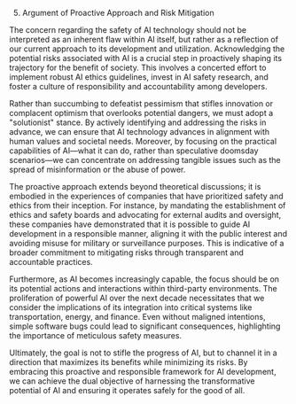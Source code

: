 5. Argument of Proactive Approach and Risk Mitigation

The concern regarding the safety of AI technology should not be interpreted as an inherent flaw within AI itself, but rather as a reflection of our current approach to its development and utilization. Acknowledging the potential risks associated with AI is a crucial step in proactively shaping its trajectory for the benefit of society. This involves a concerted effort to implement robust AI ethics guidelines, invest in AI safety research, and foster a culture of responsibility and accountability among developers.

Rather than succumbing to defeatist pessimism that stifles innovation or complacent optimism that overlooks potential dangers, we must adopt a "solutionist" stance. By actively identifying and addressing the risks in advance, we can ensure that AI technology advances in alignment with human values and societal needs. Moreover, by focusing on the practical capabilities of AI—what it can do, rather than speculative doomsday scenarios—we can concentrate on addressing tangible issues such as the spread of misinformation or the abuse of power.

The proactive approach extends beyond theoretical discussions; it is embodied in the experiences of companies that have prioritized safety and ethics from their inception. For instance, by mandating the establishment of ethics and safety boards and advocating for external audits and oversight, these companies have demonstrated that it is possible to guide AI development in a responsible manner, aligning it with the public interest and avoiding misuse for military or surveillance purposes. This is indicative of a broader commitment to mitigating risks through transparent and accountable practices.

Furthermore, as AI becomes increasingly capable, the focus should be on its potential actions and interactions within third-party environments. The proliferation of powerful AI over the next decade necessitates that we consider the implications of its integration into critical systems like transportation, energy, and finance. Even without maligned intentions, simple software bugs could lead to significant consequences, highlighting the importance of meticulous safety measures.

Ultimately, the goal is not to stifle the progress of AI, but to channel it in a direction that maximizes its benefits while minimizing its risks. By embracing this proactive and responsible framework for AI development, we can achieve the dual objective of harnessing the transformative potential of AI and ensuring it operates safely for the good of all.